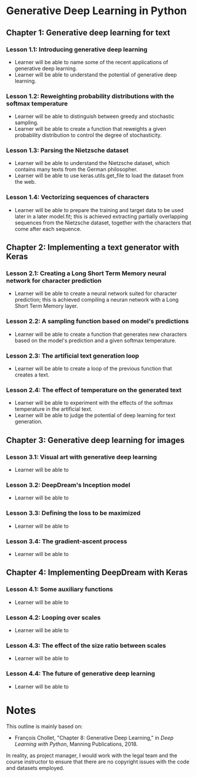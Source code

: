 # Generative Deep Learning in Python

## Chapter 1: Generative deep learning for text

### Lesson 1.1: Introducing generative deep learning

  * Learner will be able to name some of the recent applications of generative deep learning.
  * Learner will be able to understand the potential of generative deep learning.

### Lesson 1.2: Reweighting probability distributions with the softmax temperature

  * Learner will be able to distinguish between greedy and stochastic sampling.
  * Learner will be able to create a function that reweights a given probability distribution to control the degree of stochasticity.

### Lesson 1.3: Parsing the Nietzsche dataset

  * Learner will be able to understand the Nietzsche dataset, which contains many texts from the German philosopher.
  * Learner will be able to use keras.utils.get_file to load the dataset from the web.

### Lesson 1.4: Vectorizing sequences of characters

  * Learner will be able to prepare the training and target data to be used later in a later model.fit; this is achieved extracting partially overlapping sequences from the Nietzsche dataset, together with the characters that come after each sequence. 

## Chapter 2: Implementing a text generator with Keras

### Lesson 2.1: Creating a Long Short Term Memory neural network for character prediction

  * Learner will be able to create a neural network suited for character prediction; this is achieved compiling a neuran network with a Long Short Term Memory layer.

### Lesson 2.2: A sampling function based on model's predictions

  * Learner will be able to create a function that generates new characters based on the model's prediction and a given softmax temperature.

### Lesson 2.3: The artificial text generation loop

  * Learner will be able to create a loop of the previous function that creates a text.

### Lesson 2.4: The effect of temperature on the generated text

  * Learner will be able to experiment with the effects of the softmax temperature in the artificial text.
  * Learner will be able to judge the potential of deep learning for text generation.

## Chapter 3: Generative deep learning for images

### Lesson 3.1: Visual art with generative deep learning 

  * Learner will be able to

### Lesson 3.2: DeepDream's Inception model

  * Learner will be able to

### Lesson 3.3: Defining the loss to be maximized

  * Learner will be able to

### Lesson 3.4: The gradient-ascent process

  * Learner will be able to

## Chapter 4: Implementing DeepDream with Keras

### Lesson 4.1: Some auxiliary functions

  * Learner will be able to

### Lesson 4.2: Looping over scales

  * Learner will be able to

### Lesson 4.3: The effect of the size ratio between scales

  * Learner will be able to

### Lesson 4.4: The future of generative deep learning

  * Learner will be able to

# Notes

This outline is mainly based on:

  * François Chollet, "Chapter 8: Generative Deep Learning," in *Deep Learning with Python*, Manning Publications, 2018.
  
In reality, as project manager, I would work with the legal team and the course instructor to ensure that there are no copyright issues with the code and datasets employed.

